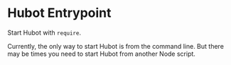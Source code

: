 Hubot Entrypoint
================

Start Hubot with `require`.

Currently, the only way to start Hubot is from the command line. But there may
be times you need to start Hubot from another Node script.
